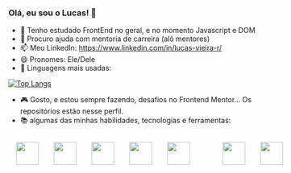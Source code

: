 ### Olá, eu sou o Lucas! 👋


- 🌱 Tenho estudado FrontEnd no geral, e no momento Javascript e DOM
- 🤔 Procuro ajuda com mentoria de carreira (alô mentores)
- 📫 Meu LinkedIn: https://www.linkedin.com/in/lucas-vieira-r/
- 😄 Pronomes: Ele/Dele
- :closed_book: Linguagens mais usadas:

[![Top Langs](https://github-readme-stats.vercel.app/api/top-langs/?username=JimCarey08&layout=compact)](https://github.com/JimCarey08/github-readme-stats)
- :video_game: Gosto, e estou sempre fazendo, desafios no Frontend Mentor... Os repositórios estão nesse perfil.
- :books: algumas das minhas habilidades, tecnologias e ferramentas:
<div style = 'display:flex'>
  <img style='width:45px;margin:15px;' src="https://cdn.jsdelivr.net/gh/devicons/devicon/icons/html5/html5-original-wordmark.svg" />
  <img style='width:45px;margin:15px;' src="https://cdn.jsdelivr.net/gh/devicons/devicon/icons/css3/css3-plain-wordmark.svg" />
  <img style='width:45px;margin:15px;'  src="https://cdn.jsdelivr.net/gh/devicons/devicon/icons/javascript/javascript-plain.svg" />
  <img style='width:45px;margin:15px;' src="https://cdn.jsdelivr.net/gh/devicons/devicon/icons/bootstrap/bootstrap-original.svg" />
  <img style='width:45px;margin:15px;' src="https://cdn.jsdelivr.net/gh/devicons/devicon/icons/python/python-original-wordmark.svg" />
  <img style='width:45px;margin:15px;margin-left:50px;' src="https://cdn.jsdelivr.net/gh/devicons/devicon/icons/vscode/vscode-original-wordmark.svg" />
  <img style='width:45px;margin:15px;' src="https://cdn.jsdelivr.net/gh/devicons/devicon/icons/trello/trello-plain.svg" />
  
  </div>


